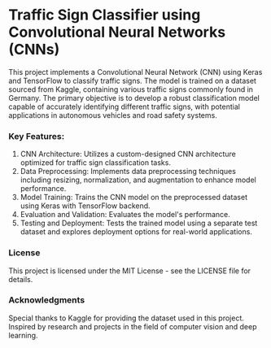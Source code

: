 # Traffic Sign Classifier using Convolutional Neural Networks (CNNs)

This project implements a Convolutional Neural Network (CNN) using Keras and TensorFlow to classify traffic signs. The model is trained on a dataset sourced from Kaggle, containing various traffic signs commonly found in Germany. The primary objective is to develop a robust classification model capable of accurately identifying different traffic signs, with potential applications in autonomous vehicles and road safety systems.

### Key Features:
1. CNN Architecture: Utilizes a custom-designed CNN architecture optimized for traffic sign classification tasks.
2. Data Preprocessing: Implements data preprocessing techniques including resizing, normalization, and augmentation to enhance model performance.
3. Model Training: Trains the CNN model on the preprocessed dataset using Keras with TensorFlow backend.
4. Evaluation and Validation: Evaluates the model's performance.
5. Testing and Deployment: Tests the trained model using a separate test dataset and explores deployment options for real-world applications.

### License
This project is licensed under the MIT License - see the LICENSE file for details.

### Acknowledgments
Special thanks to Kaggle for providing the dataset used in this project.
Inspired by research and projects in the field of computer vision and deep learning.
